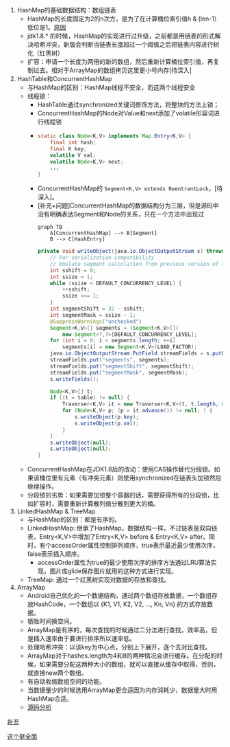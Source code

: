 1. HashMap的基础数据结构：数组链表
    * HashMap的长度固定为2的n次方，是为了在计算桶位索引值h & (len-1）低位是1。[原因](https://www.cnblogs.com/chengxiao/p/6059914.html#t3)
    * jdk1.8.* 的时候，HashMap的实现进行过升级，之前都是用链表的形式解决哈希冲突，新版会判断当链表长度超过一个阈值之后把链表内容进行树化（红黑树）
    * 扩容：申请一个长度为两倍的新的数组，然后重新计算桶位索引值，再复制过去。相对于ArrayMap的数组拷贝这里更小号内存[待深入]
2. HashTable和ConcurrentHashMap
    * 与HashMap的区别：HashMap线程不安全，而这两个线程安全
    * 线程锁：
        * HashTable通过synchronized关键词修饰方法，将整块的方法上锁；
        * ConcurrentHashMap的Node对Value和next添加了volatile形容词进行线程锁
        * 
            ``` java
            static class Node<K,V> implements Map.Entry<K,V> {
                final int hash;
                final K key;
                volatile V val;
                volatile Node<K,V> next;
                ...
            }

            ```
        * ConcurrentHashMap的 ``` Segment<K,V> extends ReentrantLock ```，[待深入]。
        * [补充+问题]ConcurrentHashMap的数据结构分为三层，但是源码中没有明确表达Segment和Node的关系，只在一个方法中出现过
            ```
            graph TB
                A[ConcurrenthashMap] --> B[Segment]
                B --> C[HashEntry]
            ```
            ``` java
            private void writeObject(java.io.ObjectOutputStream s) throws java.io.IOException {
                // For serialization compatibility
                // Emulate segment calculation from previous version of this class
                int sshift = 0;
                int ssize = 1;
                while (ssize < DEFAULT_CONCURRENCY_LEVEL) {
                    ++sshift;
                    ssize <<= 1;
                }
                int segmentShift = 32 - sshift;
                int segmentMask = ssize - 1;
                @SuppressWarnings("unchecked")
                Segment<K,V>[] segments = (Segment<K,V>[])
                    new Segment<?,?>[DEFAULT_CONCURRENCY_LEVEL];
                for (int i = 0; i < segments.length; ++i)
                    segments[i] = new Segment<K,V>(LOAD_FACTOR);
                java.io.ObjectOutputStream.PutField streamFields = s.putFields();
                streamFields.put("segments", segments);
                streamFields.put("segmentShift", segmentShift);
                streamFields.put("segmentMask", segmentMask);
                s.writeFields();

                Node<K,V>[] t;
                if ((t = table) != null) {
                    Traverser<K,V> it = new Traverser<K,V>(t, t.length, 0, t.length);
                    for (Node<K,V> p; (p = it.advance()) != null; ) {
                        s.writeObject(p.key);
                        s.writeObject(p.val);
                    }
                }
                s.writeObject(null);
                s.writeObject(null);
            }
            ```
    * ConcurrentHashMap在JDK1.8后的改动：使用CAS操作替代分段锁。如果该桶位里有元素（有冲突元素）则使用synchronized在链表头加锁然后继续操作。
    * 分段锁的劣势：如果需要加锁整个容器的话，需要获得所有的分段锁，比如扩容时，需要重新计算散列值分散到更大的桶。
3. LinkedHashMap & TreeMap
    * 与HashMap的区别：都是有序的。
    * LinkedHashMap: 继承了HashMap，数据结构一样，不过链表是双向链表，Entry<K,V>中增加了Entry<K,V> before & Entry<K,V> after。同时，有个accessOrder属性控制排列顺序，true表示最近最少使用次序，false表示插入顺序。
        * accessOrder属性为true的最少使用次序的排序方法通过LRU算法实现，图片库glide保存图片就用的这种方式进行实现。
    * TreeMap: 通过一个红黑树实现对数据的存放和查找。
4. ArrayMap
    * Android自己优化的一个数据结构，通过两个数组存放数据，一个数组存放HashCode，一个数组以 {K1, V1, K2, V2, ..., Kn, Vn} 的方式存放数据。
    * 牺牲时间换空间。
    * ArrayMap是有序的，每次查找的时候通过二分法进行查找，效率高，但是插入速率由于要进行排序所以速率低。
    * 处理哈希冲突：以该key为中心点，分别上下展开，逐个去对比查找。
    * ArrayMap对于hashes.length为4和8的两种情况会进行缓存。在分配的时候，如果需要分配这两种大小的数组，就可以直接从缓存中取得，否则，就直接new两个数组。
    * 有自动收缩数组空间的功能。
    * 当数据量少的时候选用ArrayMap更合适因为内存消耗少，数据量大时用HashMap合适。
    * [源码分析](https://www.jianshu.com/p/1fb660978b14)

    
[补充](https://www.cnblogs.com/beatIteWeNerverGiveUp/p/5709841.html)

[这个挺全面](https://www.jianshu.com/p/939b8a672070)
